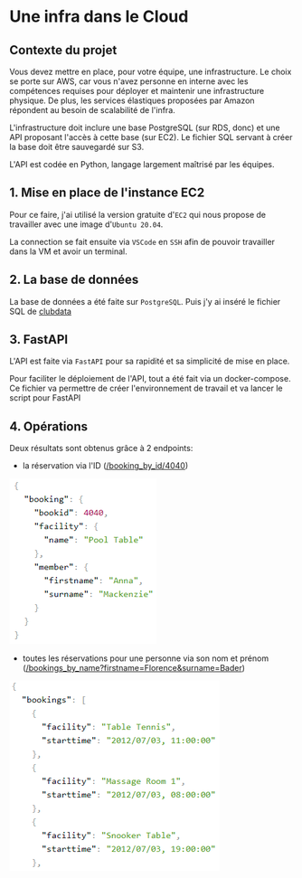 # Une infra dans le Cloud
 
## Contexte du projet

Vous devez mettre en place, pour votre équipe, une infrastructure. Le choix se porte sur AWS, car vous n'avez personne en interne avec les compétences requises pour déployer et maintenir une infrastructure physique. De plus, les services élastiques proposées par Amazon répondent au besoin de scalabilité de l'infra.

L'infrastructure doit inclure une base PostgreSQL (sur RDS, donc) et une API proposant l'accès à cette base (sur EC2). Le fichier SQL servant à créer la base doit être sauvegardé sur S3.

L'API est codée en Python, langage largement maîtrisé par les équipes.

## 1. Mise en place de l'instance EC2

Pour ce faire, j'ai utilisé la version gratuite d'`EC2` qui nous propose de travailler avec une image d'`Ubuntu 20.04`.

La connection se fait ensuite via `VSCode` en `SSH` afin de pouvoir travailler dans la VM et avoir un terminal.

## 2. La base de données

La base de données a été faite sur `PostgreSQL`. Puis j'y ai inséré le fichier SQL de [clubdata](clubdata.sql)

## 3. FastAPI

L'API est faite via `FastAPI` pour sa rapidité et sa simplicité de mise en place. 

Pour faciliter le déploiement de l'API, tout a été fait via un docker-compose. Ce fichier va permettre de créer l'environnement de travail et va lancer le script pour FastAPI

## 4. Opérations

Deux résultats sont obtenus grâce à 2 endpoints:

* la réservation via l'ID ([/booking_by_id/4040](http://35.180.191.25:8080/booking_by_id/4040))

![id](/resources/id.png)

* toutes les réservations pour une personne via son nom et prénom ([/bookings_by_name?firstname=Florence&surname=Bader](http://35.180.191.25:8080/bookings_by_name?firstname=Florence&surname=Bader))

![name](/resources/name.png)